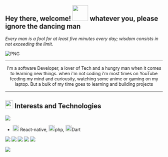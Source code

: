 ## Hey there, welcome! <img height="50" width="50" src="https://emojipedia-us.s3.amazonaws.com/source/skype/289/man-dancing_1f57a.png"/> whatever you, please ignore the dancing man

 _Every man is a fool for at least five minutes every day; wisdom consists in not exceeding the limit._

<img align="center" alt="PNG" src="https://user-images.githubusercontent.com/48435816/132374792-18fb729e-c13f-4919-82b7-3489633e72f4.png" />


<hr/>
<p align="center">I'm a software Developer, a lover of Tech and a hungry man when it comes to learning new things. when i'm not coding i'm most times on YouTube feeding my mind and curiousity, watching some anime or gaming on my laptop. But a bulk of my time goes to learning and building projects</p>
<hr/>

 ## <img height="25" width="25" src="https://emojipedia-us.s3.amazonaws.com/source/skype/289/hammer-and-wrench_1f6e0-fe0f.png"/> Interests and Technologies
<a href="https://github.com/AdamuAbba/github-readme-stats"/>
<img align="center" src="https://github-readme-stats.vercel.app/api/top-langs/?username=AdamuAbba&layout=compact"/>
</a>

-  <img height="20" width="20" src="https://cliply.co/wp-content/uploads/2021/02/392102760_FIRE_EMOJI_400px.gif"/> React-native, <img height="20" width="20" src="https://cliply.co/wp-content/uploads/2021/02/392102760_FIRE_EMOJI_400px.gif"/>php, <img height="20" width="20" src="https://cliply.co/wp-content/uploads/2021/02/392102760_FIRE_EMOJI_400px.gif"/>Dart

![](https://img.shields.io/badge/HTML5-E34F26?style=for-the-badge&logo=html5&logoColor=white)
![](https://img.shields.io/badge/CSS3-1572B6?style=for-the-badge&logo=css3&logoColor=white)
![](https://img.shields.io/badge/React-20232A?style=for-the-badge&logo=react&logoColor=61DAFB)
![](https://img.shields.io/badge/JavaScript-F7DF1E?style=for-the-badge&logo=javascript&logoColor=black)
![](https://img.shields.io/badge/Typescript-2f74c0?style=for-the-badge&logo=typescript&logoColor=white)

<img align="center" src="https://github-readme-stats.vercel.app/api?username=AdamuAbba&count_private=true&show_icons=true&theme=outrun"/>




